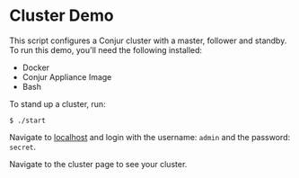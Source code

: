 # Cluster Demo

This script configures a Conjur cluster with a master, follower and standby. To
run this demo, you'll need the following installed:

- Docker
- Conjur Appliance Image
- Bash

To stand up a cluster, run:
```
$ ./start
```

Navigate to [localhost](https://localhost) and login with the username: `admin`
and the password: `secret`.

Navigate to the cluster page to see your cluster.
